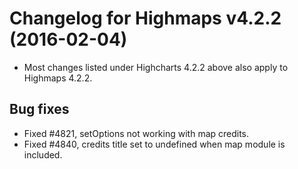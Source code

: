 # Changelog for Highmaps v4.2.2 (2016-02-04)
        
- Most changes listed under Highcharts 4.2.2 above also apply to Highmaps 4.2.2.

## Bug fixes
- Fixed #4821, setOptions not working with map credits.
- Fixed #4840, credits title set to undefined when map module is included.